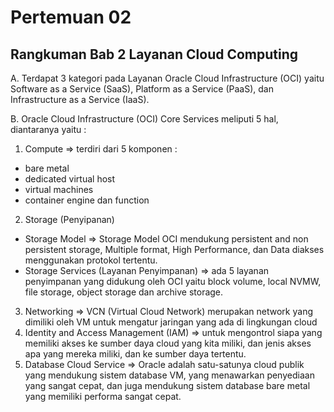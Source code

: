 # Pertemuan 02

## Rangkuman Bab 2 Layanan Cloud Computing

A. Terdapat 3 kategori pada Layanan Oracle Cloud Infrastructure (OCI) yaitu Software as a Service (SaaS), Platform as a Service (PaaS), dan Infrastructure as a Service (IaaS).

B. Oracle Cloud Infrastructure (OCI) Core Services meliputi 5 hal, diantaranya yaitu :
1. Compute => terdiri dari 5 komponen : 
- bare metal
- dedicated virtual host
- virtual machines
- container engine dan function
2. Storage (Penyipanan) 
- Storage Model => Storage Model OCI mendukung persistent and non persistent storage, Multiple format, High Performance, dan Data diakses menggunakan protokol tertentu.
- Storage Services (Layanan Penyimpanan) => ada 5 layanan penyimpanan yang didukung oleh OCI yaitu block volume, local NVMW, file storage, object storage dan archive storage.
3. Networking => VCN (Virtual Cloud Network) merupakan network yang dimiliki oleh VM untuk mengatur jaringan yang ada di lingkungan cloud
4. Identity and Access Management (IAM) => untuk mengontrol siapa yang memiliki akses ke sumber daya cloud yang kita miliki, dan jenis akses apa yang mereka miliki, dan ke sumber daya tertentu.
5. Database Cloud Service => Oracle adalah satu-satunya cloud publik yang mendukung sistem database VM, yang menawarkan penyediaan yang sangat cepat, dan juga mendukung sistem database bare metal yang memiliki performa sangat cepat.

